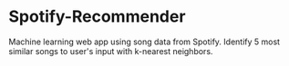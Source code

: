 # Spotify-Recommender
Machine learning web app using song data from Spotify. Identify 5 most similar songs to user's input with k-nearest neighbors.
